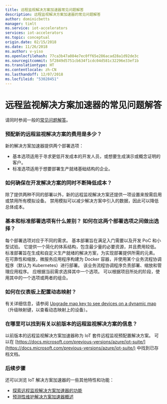 ```yaml
---
title: 远程监视解决方案加速器常见问题解答
description: 远程监视解决方案加速器的常见问题解答
author: dominicbetts
manager: timlt
ms.service: iot-accelerators
services: iot-accelerators
ms.topic: conceptual
origin.date: 02/15/2018
ms.date: 11/26/2018
ms.author: v-yiso
ms.openlocfilehash: 77ca3b47a084e7ec0ff65e286acad28a1d92de3c
ms.sourcegitcommit: 5f2849d5751cb634f1cdc04d581c32296e33ef1b
ms.translationtype: HT
ms.contentlocale: zh-CN
ms.lasthandoff: 12/07/2018
ms.locfileid: "53028451"
---
```

# <a name="frequently-asked-questions-for-remote-monitoring-solution-accelerator"></a>远程监视解决方案加速器的常见问题解答

请同时参阅一般的[常见问题解答](iot-accelerators-faq.md)。

### <a name="how-much-does-it-cost-to-provision-the-new-remote-monitoring-solution"></a>预配新的远程监视解决方案的费用是多少？

新的解决方案加速器提供两个部署选项：

* 基本选项适用于寻求更低开发成本的开发人员，或想要生成演示或概念证明的客户。
* 标准选项适用于想要部署生产就绪基础结构的企业。

### <a name="how-can-i-ensure-i-keep-my-costs-down-while-i-develop-my-solution"></a>如何确保在开发解决方案的同时不断降低成本？

除了提供两种不同的部署以外，新的远程监视解决方案还提供一项设置来按需启用或禁用所有模拟设备。 禁用模拟可以减少解决方案中引入的数据，因此可以降低总体成本。

### <a name="what-is-the-difference-between-the-basic-and-standard-deployment-options-how-do-i-decide-between-the-two-deployment-options"></a>基本和标准部署选项有什么差别？ 如何在这两个部署选项之间做出选择？

每个部署选项对应于不同的需求。 基本部署旨在满足入门需要以及开发 PoC 和小型试验。 它提供一个简化的体系结构，包含最少量的必要资源，并且费用较低。 标准部署旨在生成和自定义生产就绪的解决方案，为实现部署提供所需的元素。 在可靠性和缩放，微服务应用程序构建为 Docker 容器，并使用某个业务流程协调程序（默认为 Kubernetes）进行部署。 该业务流程协调程序负责部署、缩放和管理应用程序。 应根据当前需求选择其中一个选项。 可以根据项目所处的阶段，使用其中的一个选项或两者的组合。

### <a name="how-do-i-configure-a-dynamic-map-on-the-dashboard"></a>如何在仪表板上配置动态映射？

有关详细信息，请参阅 [Upgrade map key to see devices on a dynamic map](https://github.com/Azure/azure-iot-pcs-remote-monitoring-dotnet/wiki/Developer-Reference-Guide#upgrade-map-key-to-see-devices-on-a-dynamic-map)（升级映射键，以查看动态映射上的设备）。

### <a name="where-can-i-find-information-about-the-previous-version-of-the-remote-monitoring-solution"></a>在哪里可以找到有关以前版本的远程监视解决方案的信息？

以前版本的远程监视解决方案加速器称为 IoT 套件远程监视预配置解决方案。 可以在 [https://docs.microsoft.com/previous-versions/azure/iot-suite/](https://docs.microsoft.com/previous-versions/azure/iot-suite/) 中找到已存档文档。

### <a name="next-steps"></a>后续步骤

还可以浏览 IoT 解决方案加速器的一些其他特性和功能：

* [探索远程监视解决方案加速器的功能](quickstart-remote-monitoring-deploy.md)
* [预测性维护解决方案加速器概述](quickstart-predictive-maintenance-deploy.md)
